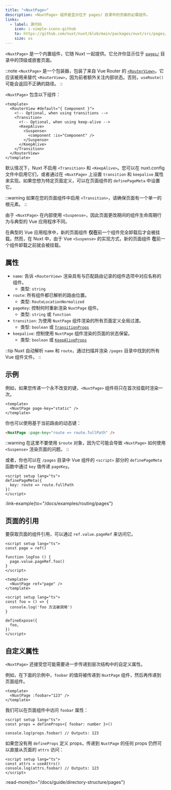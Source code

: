 ```yaml
---
title: "<NuxtPage>"
description: <NuxtPage> 组件是显示位于 pages/ 目录中的页面的必需组件。
links:
  - label: 源代码
    icon: i-simple-icons-github
    to: https://github.com/nuxt/nuxt/blob/main/packages/nuxt/src/pages/runtime/page.ts
    size: xs
---
```


`<NuxtPage>` 是一个内置组件，它随 Nuxt 一起提供。它允许你显示位于 [`pages/`](/docs/guide/directory-structure/pages) 目录中的顶级或嵌套页面。

::note
`<NuxtPage>` 是一个包装器，包装了来自 Vue Router 的 [`<RouterView>`](https://router.vuejs.org/api/interfaces/RouterViewProps.html#interface-routerviewprops)。它应该被用来替代 `<RouterView>`，因为前者额外关注内部状态。否则，`useRoute()` 可能会返回不正确的路径。
::

`<NuxtPage>` 包含以下组件：

```vue
<template>
  <RouterView #default="{ Component }">
    <!-- Optional, when using transitions -->
    <Transition>
      <!-- Optional, when using keep-alive -->
      <KeepAlive>
        <Suspense>
          <component :is="Component" />
        </Suspense>
      </KeepAlive>
    </Transition>
  </RouterView>
</template>
```

默认情况下，Nuxt 不启用 `<Transition>` 和 `<KeepAlive>`。您可以在 nuxt.config 文件中启用它们，或者通过在 `<NuxtPage>` 上设置 `transition` 和 `keepalive` 属性来实现。如果您想为特定页面定义，可以在页面组件的 `definePageMeta` 中设置它。

::warning
如果在您的页面组件中启用 `<Transition>`，请确保页面有一个单一的根元素。
::

由于 `<NuxtPage>` 在内部使用 `<Suspense>`，因此页面更改期间的组件生命周期行为与典型的 Vue 应用程序不同。

在典型的 Vue 应用程序中，新的页面组件 **仅在**前一个组件完全卸载后才会被挂载。然而，在 Nuxt 中，由于 Vue `<Suspense>` 的实现方式，新的页面组件 **在**前一个组件卸载之前就会被挂载。 

## 属性

- `name`: 告诉 `<RouterView>` 渲染具有与匹配路由记录的组件选项中对应名称的组件。
  - 类型: `string`
- `route`: 所有组件都已解析的路由位置。
  - 类型: `RouteLocationNormalized`
- `pageKey`: 控制何时重新渲染 `NuxtPage` 组件。
  - 类型: `string` 或 `function`
- `transition`: 为使用 `NuxtPage` 组件渲染的所有页面定义全局过渡。
  - 类型: `boolean` 或 [`TransitionProps`](https://vuejs.org/api/built-in-components#transition)
- `keepalive`: 控制使用 `NuxtPage` 组件渲染的页面的状态保留。
  - 类型: `boolean` 或 [`KeepAliveProps`](https://vuejs.org/api/built-in-components#keepalive)

::tip
Nuxt 自动解析 `name` 和 `route`，通过扫描并渲染 `/pages` 目录中找到的所有 Vue 组件文件。
::

## 示例

例如，如果您传递一个永不改变的键，`<NuxtPage>` 组件将只在首次挂载时渲染一次。

```vue [app.vue]
<template>
  <NuxtPage page-key="static" />
</template>
```

你也可以使用基于当前路由的动态键：

```html
<NuxtPage :page-key="route => route.fullPath" />
```

::warning
在这里不要使用 `$route` 对象，因为它可能会导致 `<NuxtPage>` 如何使用 `<Suspense>` 渲染页面的问题。
::

或者，你也可以在 `/pages` 目录中 Vue 组件的 `<script>` 部分的 `definePageMeta` 函数中通过 `key` 值传递 `pageKey`。

```vue [pages/my-page.vue]
<script setup lang="ts">
definePageMeta({
  key: route => route.fullPath
})
</script>
```

:link-example{to="/docs/examples/routing/pages"}

## 页面的引用

要获取页面的组件引用，可以通过 `ref.value.pageRef` 来访问它。

````vue [app.vue]
<script setup lang="ts">
const page = ref()

function logFoo () {
  page.value.pageRef.foo()
}
</script>

<template>
  <NuxtPage ref="page" />
</template>
````

````vue [my-page.vue]
<script setup lang="ts">
const foo = () => {
  console.log('foo 方法被调用')
}

defineExpose({
  foo,
})
</script>
````

## 自定义属性

`<NuxtPage>` 还接受您可能需要进一步传递到层次结构中的自定义属性。

例如，在下面的示例中，`foobar` 的值将被传递到 `NuxtPage` 组件，然后再传递到页面组件。

```vue [app.vue]
<template>
  <NuxtPage :foobar="123" />
</template>
```

我们可以在页面组件中访问 `foobar` 属性：

```vue [pages/page.vue]
<script setup lang="ts">
const props = defineProps<{ foobar: number }>()

console.log(props.foobar) // Outputs: 123
```

如果您没有用 `defineProps` 定义 props，传递到 `NuxtPage` 的任何 props 仍然可以直接从页面的 `attrs` 访问：

```vue [pages/page.vue]
<script setup lang="ts">
const attrs = useAttrs()
console.log(attrs.foobar) // Outputs: 123
</script>
```

:read-more{to="/docs/guide/directory-structure/pages"}
